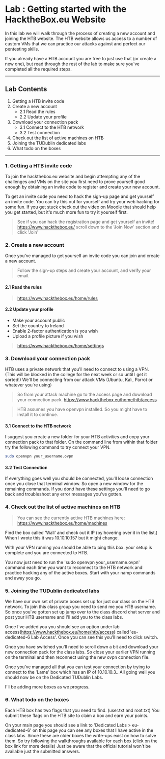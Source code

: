# Lab : Getting started with the HacktheBox.eu Website

In this lab we will walk through the process of creating a new account and joining the HTB website. The HTB website allows us access to a number of custom VMs that we can practice our attacks against and perfect our pentesting skills.

If you already have a HTB account you are free to just use that (or create a new one), but read through the rest of the lab to make sure you've completed all the required steps.
___

## Lab Contents

1. Getting a HTB invite code
2. Create a new account
    + 2.1 Read the rules
    + 2.2 Update your profile
3. Download your connection pack
    + 3.1 Connect to the HTB network
    + 3.2 Test connection
4. Check out the list of active machines on HTB
5. Joining the TUDublin dedicated labs
6. What todo on the boxes 
___

### 1. Getting a HTB invite code

To join the hackthebox.eu website and begin attempting any of the challenges and VMs on the site you first need to prove yourself good enough by obtaining an invite code to register and create your new account. 

To get an invite code you need to hack the sign-up page and get yourself an invite code. You can try this out for yourself and try your web hacking for some fun. If you get stuck check out the video on Moodle that should help you get started, but it's much more fun to try it yourself first. 

> See if you can hack the registration page and get yourself an invite!
> https://www.hackthebox.eu/ scroll down to the 'Join Now' section and click 'Join'

### 2. Create a new account
Once you've managed to get yourself an invite code you can join and create a new account. 

> Follow the sign-up steps and create your account, and verify your email. 

#### 2.1 Read the rules
> https://www.hackthebox.eu/home/rules
     
#### 2.2 Update your profile
- Make your account public
- Set the country to Ireland
- Enable 2-factor authentication is you wish
- Upload a profile picture if you wish

> https://www.hackthebox.eu/home/settings

### 3. Download your connection pack

HTB uses a private network that you'll need to connect to using a VPN. (This will be blocked in the college for the next week or so until I get it sorted!) We'll be connecting from our attack VMs (Ubuntu, Kali, Parrot or whatever you're using) 

> So from your attack machine go to the access page and download your connection pack. https://www.hackthebox.eu/home/htb/access

> HTB assumes you have openvpn installed. So you might have to install it to continue.

#### 3.1 Connect to the HTB network

I suggest you create a new folder for your HTB activities and copy your connection pack to that folder. On the command line from within that folder try the following command to try connect your VPN.

```bash 
sudo openvpn your_username.ovpn 
```

#### 3.2 Test Connection

If everything goes well you should be connected, you'll loose connection once you close that terminal window. So open a new window for the remaining commands. If you don;t have these settings you'll need to go back and troubleshoot any error messages you've gotten.

### 4. Check out the list of active machines on HTB

> You can see the currently active HTB machines here: 
> https://www.hackthebox.eu/home/machines

Find the box called 'Wall' and check out it IP (by hovering over it in the list.) When I wrote this it was 10.10.10.157 but it might change.

With your VPN running you should be able to ping this box. your setup is complete and you are connected to HTB.

You now just need to run the 'sudo openvpn your_username.ovpn' command each time you want to reconnect to the HTB network and practice hacking any of the active boxes. Start with your namp commands and away you go.

### 5. Joining the TUDublin dedicated labs

We have our own set of private boxes set up for just our class on the HTB network. To join this class group you need to send me you HTB username. So once you've gotten set up jump over to the class discord chat server and post your HTB username and I'll add you to the class labs.

Once I've added you you should see an option under lab access(https://www.hackthebox.eu/home/htb/access) called 'eu-dedicated-6 Lab Access'. Once you can see this you'll need to click switch.

Once you have switched you'll need to scroll down a bit and download your new connection pack for the class labs. So close your earlier VPN running on the terminal and then reconnect using the new ovpn connection file.

Once you've managed all that you can test your connection by trying to connect to the 'Lame' box which has an IP of 10.10.10.3.. All going well you should now be on the Dedicated TUDublin Labs.

I'll be adding more boxes as we progress.

### 6. What todo on the boxes

Each HTB box has two flags that you need to find. (user.txt and root.txt) You submit these flags on the HTB site to claim a box and earn your points. 

On your main page you should see a link to 'Dedicated Labs > eu-dedicated-6' on this page you can see any boxes that I have active in the class labs. Since these are older boxes the write-ups exist on how to solve them. So try following the walkthroughs available for each box (click on the box link for more details) Just be aware that the official tutorial won't be available just the submitted answers.

